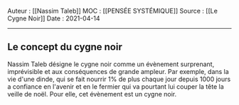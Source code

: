 Auteur : [[Nassim Taleb]]
MOC : [[PENSÉE SYSTÉMIQUE]]
Source : [[Le Cygne Noir]]
Date : 2021-04-14
***

## Le concept du cygne noir
Nassim Taleb désigne le cygne noir comme un évènement surprenant, imprévisible et aux conséquences de grande ampleur. Par exemple, dans la vie d'une dinde, qui se fait nourrir 1% de plus chaque jour depuis 1000 jours a confiance en l'avenir et en le fermier qui va pourtant lui couper la tête la veille de noël. Pour elle, cet évènement est un cygne noir.

